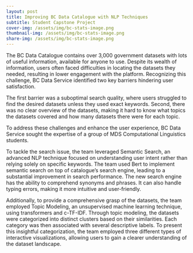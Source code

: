 ```yaml
---
layout: post
title: Improving BC Data Catalogue with NLP Techniques
subtitle: Student Capstone Project
cover-img: /assets/img/bc-stats-image.png
thumbnail-img: /assets/img/bc-stats-image.png
share-img: /assets/img/bc-stats-image.png
---
```


The BC Data Catalogue contains over 3,000 government datasets with lots of useful information, available for anyone to use. Despite its wealth of information, users often faced difficulties in locating the datasets they needed, resulting in lower engagement with the platform. Recognizing this challenge, BC Data Service identified two key barriers hindering user satisfaction. 

The first barrier was a suboptimal search quality, where users struggled to find the desired datasets unless they used exact keywords. Second, there was no clear overview of the datasets, making it hard to know what topics the datasets covered and how many datasets there were for each topic.  

To address these challenges and enhance the user experience, BC Data Service sought the expertise of a group of MDS Computational Linguistics students. 

To tackle the search issue, the team leveraged Semantic Search, an advanced NLP technique focused on understanding user intent rather than relying solely on specific keywords. The team used Bert to implement semantic search on top of catalogue’s search engine, leading to a substantial improvement in search performance. The new search engine has the ability to comprehend synonyms and phrases. It can also handle typing errors, making it more intuitive and user-friendly.  

Additionally, to provide a comprehensive grasp of the datasets, the team employed Topic Modeling, an unsupervised machine learning technique, using transformers and c-TF-IDF. Through topic modeling, the datasets were categorized into distinct clusters based on their similarities. Each category was then associated with several descriptive labels. To present this insightful categorization, the team employed three different types of interactive visualizations, allowing users to gain a clearer understanding of the dataset landscape. 
